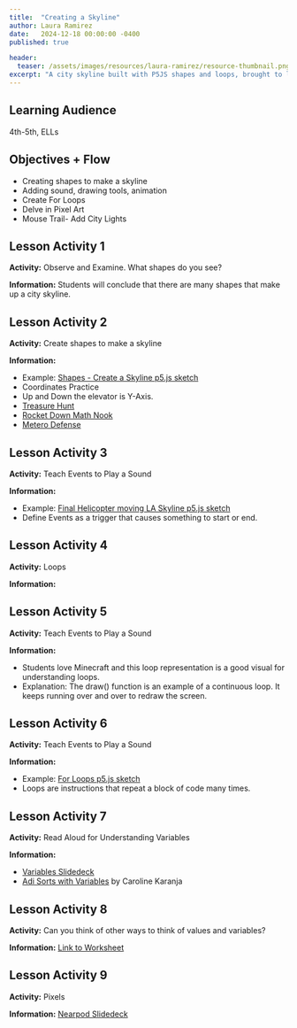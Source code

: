 ```yaml
---
title:  "Creating a Skyline"
author: Laura Ramirez
date:   2024-12-18 00:00:00 -0400
published: true

header:
  teaser: /assets/images/resources/laura-ramirez/resource-thumbnail.png
excerpt: "A city skyline built with P5JS shapes and loops, brought to life with animations and sound-reactive elements. "
---
```


## Learning Audience

4th-5th, ELLs

## Objectives + Flow

- Creating shapes to make a skyline  
- Adding sound, drawing tools, animation  
- Create For Loops  
- Delve in Pixel Art  
- Mouse Trail- Add City Lights

## Lesson Activity 1

**Activity:**
Observe and Examine. What shapes do you see?

**Information:**
Students will conclude that there are many shapes that make up a city skyline.

## Lesson Activity 2

**Activity:**
Create shapes to make a skyline

**Information:**
- Example: [Shapes - Create a Skyline p5.js sketch](https://editor.p5js.org/ramirezl2/sketches/HaZK_DIdy)
- Coordinates Practice
- Up and Down the elevator is Y-Axis.
- [Treasure Hunt](https://nrich.maths.org/6288)
- [Rocket Down Math Nook](https://www.mathnook.com/math2/meteor-defense-coordinate-2.html)
- [Metero Defense](https://www.mathnook.com/math2/meteor-defense-coordinate-2.html)

## Lesson Activity 3

**Activity:**
Teach Events to Play a Sound 

**Information:**
- Example: [Final Helicopter moving LA Skyline p5.js sketch](https://editor.p5js.org/ramirezl2/sketches/QbG0ZtuW1)
- Define Events as a trigger that causes something to start or end.

## Lesson Activity 4

**Activity:**
Loops

**Information:**

## Lesson Activity 5

**Activity:**
Teach Events to Play a Sound 

**Information:**
- Students love Minecraft and this loop representation is a good visual for understanding loops. 
- Explanation: The draw() function is an example of a continuous loop. It keeps running over and over to redraw the screen.

## Lesson Activity 6

**Activity:**
Teach Events to Play a Sound 

**Information:**
- Example: [For Loops p5.js sketch](https://editor.p5js.org/ramirezl2/sketches/uVvzZNpyR)
- Loops are instructions that repeat a block of code many times.

## Lesson Activity 7

**Activity:**
Read Aloud for Understanding Variables

**Information:**
- [Variables Slidedeck](https://docs.google.com/presentation/d/1AHKoptqIR3rGPON-vWIesp7QlRDY3DLND-8CghtHWMs/edit#slide=id.g1067320065d_0_0)
- [Adi Sorts with Variables](https://www.youtube.com/watch?v=nrJzeahKk9w) by Caroline Karanja

## Lesson Activity 8

**Activity:**
Can you think of other ways to think of values and variables?

**Information:**
[Link to Worksheet](https://docs.google.com/document/d/1YPt3B9Wed_Qa80U0mOJZdzGCvKPQK59kbJjLmUb6UpE/edit?tab=t.0)

## Lesson Activity 9

**Activity:**
Pixels

**Information:**
[Nearpod Slidedeck](https://np1.nearpod.com/sharePresentation.php?code=dc47f3c31db850954a81552a14b59531-1&oc=user-created&utm_source=link)
